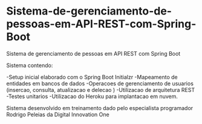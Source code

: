 # Sistema-de-gerenciamento-de-pessoas-em-API-REST-com-Spring-Boot
Sistema de gerenciamento de pessoas em API REST com Spring Boot

Sistema contendo:

-Setup inicial elaborado com o Spring Boot Initialzr 
-Mapeamento de entidades em bancos de dados 
-Operacoes de gerenciamento de usuarios (insercao, consulta, atualizacao e delecao ) 
-Utilizacao de arquitetura REST 
-Testes unitarios 
-Utilizacao do Heroku para implantacao em nuvem.

Sistema desenvolvido em treinamento dado pelo especialista programador Rodrigo Peleias da Digital Innovation One
